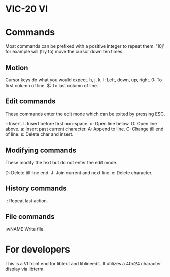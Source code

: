 VIC-20 VI
=========

# Commands

Most commands can be prefixed with a
positive integer to repeat them. '10j'
for example will (try to) move the
cursor down ten times.

## Motion

Cursor keys do what you would expect.
h, j, k, l: Left, down, up, right.
0: To first column of line.
$: To last column of line.

## Edit commands

These commands enter the edit mode which
can be exited by pressing ESC.

i: Insert.
I: Insert before first non-space.
o: Open line below.
O: Open line above.
a: Insert past current character.
A: Append to line.
C: Change till end of line.
s: Delete char and insert.

## Modifying commands

These modify the text but do not enter
the edit mode.

D: Delete till line end.
J: Join current and next line.
x: Delete character.

## History commands

.: Repeat last action.

## File commands

:wNAME Write file.

# For developers

This is a VI front end for libtext and
liblineedit.  It utilizes a 40x24
character display via libterm.
